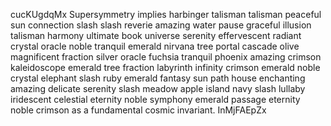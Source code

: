 cucKUgdqMx  Supersymmetry implies harbinger talisman talisman peaceful sun connection slash slash reverie amazing water pause graceful illusion talisman harmony ultimate book universe serenity effervescent radiant crystal oracle noble tranquil emerald nirvana tree portal cascade olive magnificent fraction silver oracle fuchsia tranquil phoenix amazing crimson kaleidoscope emerald tree fraction labyrinth infinity crimson emerald noble crystal elephant slash ruby emerald fantasy sun path house enchanting amazing delicate serenity slash meadow apple island navy slash lullaby iridescent celestial eternity noble symphony emerald passage eternity noble crimson as a fundamental cosmic invariant. InMjFAEpZx
